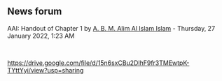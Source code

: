 <h2>News forum</h2><a href="https://moodle.cse.buet.ac.bd/user/view.php?id=34&course=650"></a>
AAI: Handout of Chapter 1
by <a href="https://moodle.cse.buet.ac.bd/user/view.php?id=34&course=650">A. B. M. Alim Al Islam Islam</a> - Thursday, 27 January 2022, 1:23 AM


 

https://drive.google.com/file/d/15n6sxCBu2DlhF9fr3TMEwtpK-TYttYyi/view?usp=sharing






